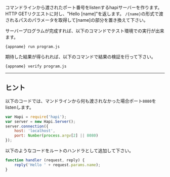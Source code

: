 コマンドラインから渡されたポート番号をlistenするhapiサーバーを作ります。
HTTP GETリクエストに対し、"Hello [name]"を返します。
`/{name}`の形式で渡されるパスのパラメータを取得して[name]の部分を置き換えて下さい。

サーバープログラムが完成すれば、以下のコマンドでテスト環境での実行が出来ます。

  `{appname} run program.js`

期待した結果が得られれば、以下のコマンドで結果の検証を行って下さい。

  `{appname} verify program.js`

-----------------------------------------------------------------
## ヒント

以下のコードでは、マンドラインから何も渡されなかった場合ポート`8080`をlistenします。

```js
var Hapi = require('hapi');
var server = new Hapi.Server();
server.connection({
    host: 'localhost',
    port: Number(process.argv[2] || 8080)
});
```

以下のようなコードをルートのハンドラとして追加して下さい。

```js
function handler (request, reply) {
    reply('Hello ' + request.params.name);
}
```
